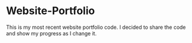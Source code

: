 # Website-Portfolio
This is my most recent website portfolio code.
I decided to share the code and show my progress as I change it. 
